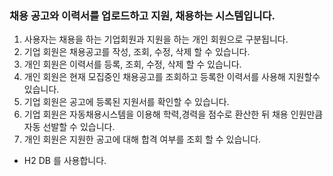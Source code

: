 ### 채용 공고와 이력서를 업로드하고 지원, 채용하는 시스템입니다.

1. 사용자는 채용을 하는 기업회원과 지원을 하는 개인 회원으로 구분됩니다.
2. 기업 회원은 채용공고를 작성, 조회, 수정, 삭제 할 수 있습니다.
3. 개인 회원은 이력서를 등록, 조회, 수정, 삭제 할 수 있습니다.
4. 개인 회원은 현재 모집중인 채용공고를 조회하고 등록한 이력서를 사용해 지원할수 있습니다.
5. 기업 회원은 공고에 등록된 지원서를 확인할 수 있습니다.
6. 기업 회원은 자동채용시스템을 이용해 학력,경력을 점수로 환산한 뒤 채용 인원만큼 자동 선발할 수 있습니다.
7. 개인 회원은 지원한 공고에 대해 합격 여부를 조회 할 수 있습니다.

* H2 DB 를 사용합니다.
